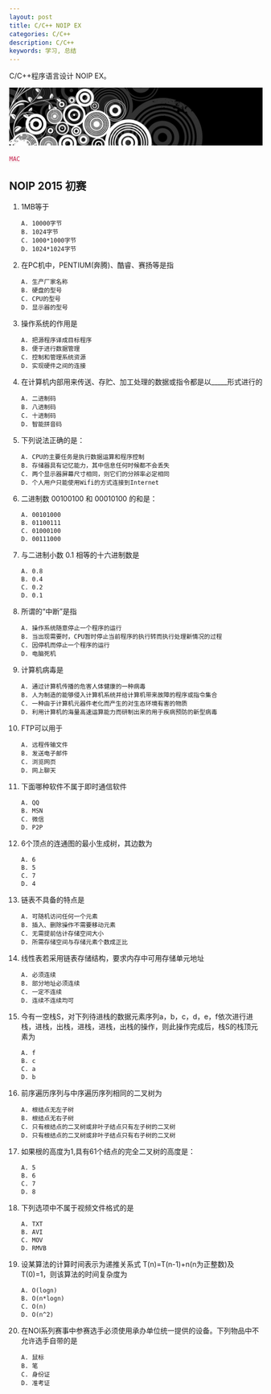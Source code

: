 ```yaml
---
layout: post
title: C/C++ NOIP EX
categories: C/C++
description: C/C++
keywords: 学习, 总结
---
```


C/C++程序语言设计 NOIP EX。

![](/images/discovery/A0116.png)

<code style="color:#c7254e;background-color:#f9f2f4;">MAC</code>

## NOIP 2015 初赛

1. 1MB等于

    ```
    A. 10000字节
    B. 1024字节
    C. 1000*1000字节
    D. 1024*1024字节
    ```

2. 在PC机中，PENTIUM(奔腾)、酷睿、赛扬等是指

    ```
    A. 生产厂家名称
    B. 硬盘的型号
    C. CPU的型号
    D. 显示器的型号
    ```

3. 操作系统的作用是

    ```
    A. 把源程序译成目标程序
    B. 便于进行数据管理
    C. 控制和管理系统资源
    D. 实现硬件之间的连接
    ```

4. 在计算机内部用来传送、存贮、加工处理的数据或指令都是以_____形式进行的

    ```
    A. 二进制码
    B. 八进制码
    C. 十进制码
    D. 智能拼音码
    ```

5. 下列说法正确的是：

    ```
    A. CPU的主要任务是执行数据运算和程序控制
    B. 存储器具有记忆能力，其中信息任何时候都不会丢失
    C. 两个显示器屏幕尺寸相同，则它们的分辨率必定相同
    D. 个人用户只能使用Wifi的方式连接到Internet
    ```

6. 二进制数 00100100 和 00010100 的和是：

    ```
    A. 00101000   
    B. 01100111
    C. 01000100   
    D. 00111000
    ```

7. 与二进制小数 0.1 相等的十六进制数是

    ```
    A. 0.8
    B. 0.4
    C. 0.2
    D. 0.1
    ```

8. 所谓的“中断”是指

    ```
    A. 操作系统随意停止一个程序的运行
    B. 当出现需要时，CPU暂时停止当前程序的执行转而执行处理新情况的过程
    C. 因停机而停止一个程序的运行
    D. 电脑死机
    ```

9. 计算机病毒是

    ```
    A. 通过计算机传播的危害人体健康的一种病毒
    B. 人为制造的能够侵入计算机系统并给计算机带来故障的程序或指令集合
    C. 一种由于计算机元器件老化而产生的对生态环境有害的物质
    D. 利用计算机的海量高速运算能力而研制出来的用于疾病预防的新型病毒
    ```

10. FTP可以用于

    ```
    A. 远程传输文件
    B. 发送电子邮件
    C. 浏览网页
    D. 网上聊天
    ```

11. 下面哪种软件不属于即时通信软件

    ```
    A. QQ
    B. MSN
    C. 微信
    D. P2P
    ```

12. 6个顶点的连通图的最小生成树，其边数为

    ```
    A. 6
    B. 5
    C. 7
    D. 4
    ```

13. 链表不具备的特点是

    ```
    A. 可随机访问任何一个元素
    B. 插入、删除操作不需要移动元素
    C. 无需提前估计存储空间大小
    D. 所需存储空间与存储元素个数成正比
    ```

14. 线性表若采用链表存储结构，要求内存中可用存储单元地址

    ```
    A. 必须连续
    B. 部分地址必须连续
    C. 一定不连续
    D. 连续不连续均可
    ```

15. 今有一空栈S，对下列待进栈的数据元素序列a，b，c，d，e，f依次进行进栈，进栈，出栈，进栈，进栈，出栈的操作，则此操作完成后，栈S的栈顶元素为

    ```
    A. f
    B. c
    C. a
    D. b
    ```

16. 前序遍历序列与中序遍历序列相同的二叉树为

    ```
    A. 根结点无左子树
    B. 根结点无右子树
    C. 只有根结点的二叉树或非叶子结点只有左子树的二叉树
    D. 只有根结点的二叉树或非叶子结点只有右子树的二叉树
    ```

17. 如果根的高度为1,具有61个结点的完全二叉树的高度是：

    ```
    A. 5
    B. 6
    C. 7
    D. 8
    ```

18. 下列选项中不属于视频文件格式的是

    ```
    A. TXT
    B. AVI
    C. MOV
    D. RMVB
    ```

19. 设某算法的计算时间表示为递推关系式 T(n)=T(n-1)+n(n为正整数)及T(0)=1，则该算法的时间复杂度为

    ```
    A. O(logn)
    B. O(n*logn)
    C. O(n)
    D. O(n^2)
    ```

20. 在NOI系列赛事中参赛选手必须使用承办单位统一提供的设备。下列物品中不允许选手自带的是

    ```
    A. 鼠标
    B. 笔
    C. 身份证
    D. 准考证
    ```
    
